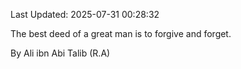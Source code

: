Last Updated: 2025-07-31 00:28:32

The best deed of a great man is to forgive and forget.

By Ali ibn Abi Talib (R.A)